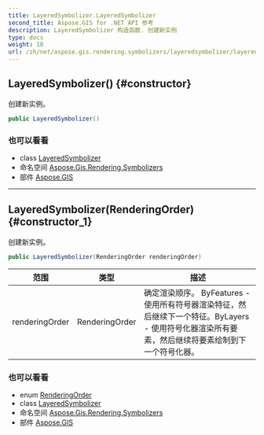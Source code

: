 ```yaml
---
title: LayeredSymbolizer.LayeredSymbolizer
second_title: Aspose.GIS for .NET API 参考
description: LayeredSymbolizer 构造函数. 创建新实例
type: docs
weight: 10
url: /zh/net/aspose.gis.rendering.symbolizers/layeredsymbolizer/layeredsymbolizer/
---
```

## LayeredSymbolizer() {#constructor}

创建新实例。

```csharp
public LayeredSymbolizer()
```

### 也可以看看

* class [LayeredSymbolizer](../)
* 命名空间 [Aspose.Gis.Rendering.Symbolizers](../../layeredsymbolizer/)
* 部件 [Aspose.GIS](../../../)

---

## LayeredSymbolizer(RenderingOrder) {#constructor_1}

创建新实例。

```csharp
public LayeredSymbolizer(RenderingOrder renderingOrder)
```

| 范围 | 类型 | 描述 |
| --- | --- | --- |
| renderingOrder | RenderingOrder | 确定渲染顺序。 ByFeatures - 使用所有符号器渲染特征，然后继续下一个特征。ByLayers - 使用符号化器渲染所有要素，然后继续将要素绘制到下一个符号化器。 |

### 也可以看看

* enum [RenderingOrder](../../renderingorder/)
* class [LayeredSymbolizer](../)
* 命名空间 [Aspose.Gis.Rendering.Symbolizers](../../layeredsymbolizer/)
* 部件 [Aspose.GIS](../../../)


